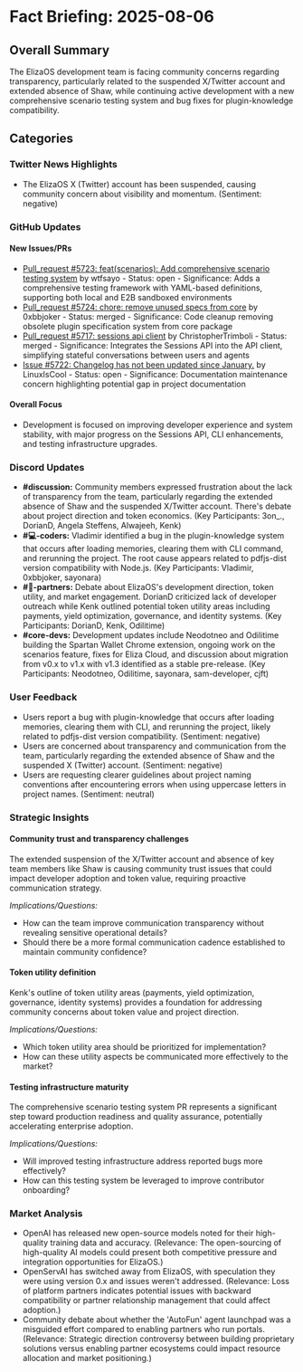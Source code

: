 # Fact Briefing: 2025-08-06

## Overall Summary
The ElizaOS development team is facing community concerns regarding transparency, particularly related to the suspended X/Twitter account and extended absence of Shaw, while continuing active development with a new comprehensive scenario testing system and bug fixes for plugin-knowledge compatibility.

## Categories

### Twitter News Highlights
- The ElizaOS X (Twitter) account has been suspended, causing community concern about visibility and momentum. (Sentiment: negative)

### GitHub Updates

#### New Issues/PRs
- [Pull_request #5723: feat(scenarios): Add comprehensive scenario testing system](https://github.com/elizaOS/eliza/pull/5723) by wtfsayo - Status: open - Significance: Adds a comprehensive testing framework with YAML-based definitions, supporting both local and E2B sandboxed environments
- [Pull_request #5724: chore: remove unused specs from core](https://github.com/elizaOS/eliza/pull/5724) by 0xbbjoker - Status: merged - Significance: Code cleanup removing obsolete plugin specification system from core package
- [Pull_request #5717: sessions api client](None) by ChristopherTrimboli - Status: merged - Significance: Integrates the Sessions API into the API client, simplifying stateful conversations between users and agents
- [Issue #5722: Changelog has not been updated since January.](https://github.com/elizaOS/eliza/issues/5722) by LinuxIsCool - Status: open - Significance: Documentation maintenance concern highlighting potential gap in project documentation

#### Overall Focus
- Development is focused on improving developer experience and system stability, with major progress on the Sessions API, CLI enhancements, and testing infrastructure upgrades.

### Discord Updates
- **#discussion:** Community members expressed frustration about the lack of transparency from the team, particularly regarding the extended absence of Shaw and the suspended X/Twitter account. There's debate about project direction and token economics. (Key Participants: 3on_., DorianD, Angela Steffens, Alwajeeh, Kenk)
- **#💻-coders:** Vladimir identified a bug in the plugin-knowledge system that occurs after loading memories, clearing them with CLI command, and rerunning the project. The root cause appears related to pdfjs-dist version compatibility with Node.js. (Key Participants: Vladimir, 0xbbjoker, sayonara)
- **#🥇-partners:** Debate about ElizaOS's development direction, token utility, and market engagement. DorianD criticized lack of developer outreach while Kenk outlined potential token utility areas including payments, yield optimization, governance, and identity systems. (Key Participants: DorianD, Kenk, Odilitime)
- **#core-devs:** Development updates include Neodotneo and Odilitime building the Spartan Wallet Chrome extension, ongoing work on the scenarios feature, fixes for Eliza Cloud, and discussion about migration from v0.x to v1.x with v1.3 identified as a stable pre-release. (Key Participants: Neodotneo, Odilitime, sayonara, sam-developer, cjft)

### User Feedback
- Users report a bug with plugin-knowledge that occurs after loading memories, clearing them with CLI, and rerunning the project, likely related to pdfjs-dist version compatibility. (Sentiment: negative)
- Users are concerned about transparency and communication from the team, particularly regarding the extended absence of Shaw and the suspended X (Twitter) account. (Sentiment: negative)
- Users are requesting clearer guidelines about project naming conventions after encountering errors when using uppercase letters in project names. (Sentiment: neutral)

### Strategic Insights

#### Community trust and transparency challenges
The extended suspension of the X/Twitter account and absence of key team members like Shaw is causing community trust issues that could impact developer adoption and token value, requiring proactive communication strategy.

*Implications/Questions:*
  - How can the team improve communication transparency without revealing sensitive operational details?
  - Should there be a more formal communication cadence established to maintain community confidence?

#### Token utility definition
Kenk's outline of token utility areas (payments, yield optimization, governance, identity systems) provides a foundation for addressing community concerns about token value and project direction.

*Implications/Questions:*
  - Which token utility area should be prioritized for implementation?
  - How can these utility aspects be communicated more effectively to the market?

#### Testing infrastructure maturity
The comprehensive scenario testing system PR represents a significant step toward production readiness and quality assurance, potentially accelerating enterprise adoption.

*Implications/Questions:*
  - Will improved testing infrastructure address reported bugs more effectively?
  - How can this testing system be leveraged to improve contributor onboarding?

### Market Analysis
- OpenAI has released new open-source models noted for their high-quality training data and accuracy. (Relevance: The open-sourcing of high-quality AI models could present both competitive pressure and integration opportunities for ElizaOS.)
- OpenServAI has switched away from ElizaOS, with speculation they were using version 0.x and issues weren't addressed. (Relevance: Loss of platform partners indicates potential issues with backward compatibility or partner relationship management that could affect adoption.)
- Community debate about whether the 'AutoFun' agent launchpad was a misguided effort compared to enabling partners who run portals. (Relevance: Strategic direction controversy between building proprietary solutions versus enabling partner ecosystems could impact resource allocation and market positioning.)